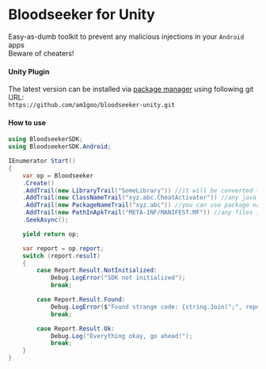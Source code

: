 # Bloodseeker for Unity
Easy-as-dumb toolkit to prevent any malicious injections in your `Android` apps \
Beware of cheaters!

#### Unity Plugin
The latest version can be installed via [package manager](https://docs.unity3d.com/Manual/upm-ui-giturl.html) using following git URL: \
`https://github.com/am1goo/bloodseeker-unity.git`

#### How to use
```csharp
using BloodseekerSDK;
using BloodseekerSDK.Android;

IEnumerator Start()
{
    var op = Bloodseeker
    .Create()
    .AddTrail(new LibraryTrail("SomeLibrary")) //it will be converted to libSomeLibrary.so
    .AddTrail(new ClassNameTrail("xyz.abc.CheatActivator")) //any java class can be found here
    .AddTrail(new PackageNameTrail("xyz.abc")) //you can use package name instead of class name (but it's much slower)
    .AddTrail(new PathInApkTrail("META-INF/MANIFEST.MF")) //any files in base apk can be found here
    .SeekAsync();

    yield return op;

    var report = op.report;
    switch (report.result)
    {
        case Report.Result.NotInitialized:
            Debug.LogError("SDK not initialized");
            break;

        case Report.Result.Found:
            Debug.LogError($"Found strange code: {string.Join(";", report.evidence)}");
            break;

        case Report.Result.Ok:
            Debug.Log("Everything okay, go ahead!");
            break;
    }
}
```
